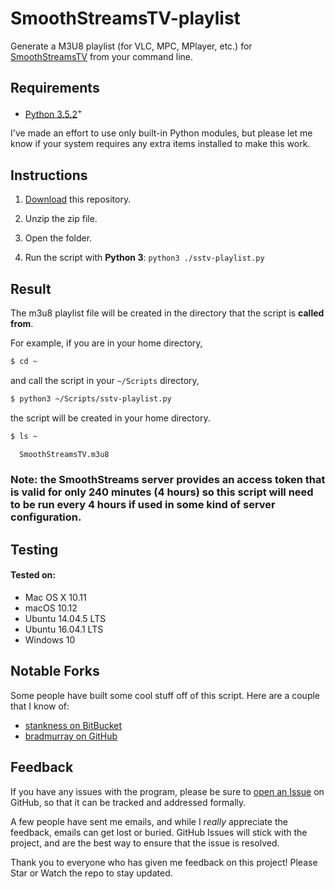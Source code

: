 # SmoothStreamsTV-playlist
Generate a M3U8 playlist (for VLC, MPC, MPlayer, etc.) for [SmoothStreamsTV](http://smoothstreams.tv/) from your command line.


## Requirements

*   [Python 3.5.2](https://www.python.org/download/releases/3.5.2)<sup>+<sup></a>

I've made an effort to use only built-in Python modules, but please let me know if your system requires any extra items installed to make this work.


## Instructions

1.  [Download](https://github.com/stvhwrd/SmoothStreamsTV-playlist/archive/master.zip) this repository.

2.  Unzip the zip file.

3.  Open the folder.

4.  Run the script with **Python 3**:  `python3 ./sstv-playlist.py`


## Result

The m3u8 playlist file will be created in the directory that the script is **called from**.

For example, if you are in your home directory,
```bash
$ cd ~
```

and call the script in your `~/Scripts` directory,
```bash
$ python3 ~/Scripts/sstv-playlist.py
```

the script will be created in your home directory.
```bash
$ ls ~

  SmoothStreamsTV.m3u8
```

### Note: the SmoothStreams server provides an access token that is valid for only 240 minutes (4 hours) so this script will need to be run every 4 hours if used in some kind of server configuration.


## Testing

#### Tested on:
*   Mac OS X 10.11
*   macOS 10.12
*   Ubuntu 14.04.5 LTS
*   Ubuntu 16.04.1 LTS
*   Windows 10


## Notable Forks

Some people have built some cool stuff off of this script.  Here are a couple that I know of:

*   [stankness on BitBucket](https://bitbucket.org/stankness/sstv-playlist)
*   [bradmurray on GitHub](https://github.com/bradmurray/SmoothStreamsTV-playlist)


## Feedback

If you have any issues with the program, please be sure to [open an Issue](https://github.com/stvhwrd/SmoothStreamsTV-playlist/issues/new) on GitHub, so that it can be tracked and addressed formally.

A few people have sent me emails, and while I *really* appreciate the feedback, emails can get lost or buried.
GitHub Issues will stick with the project, and are the best way to ensure that the issue is resolved.

Thank you to everyone who has given me feedback on this project!  Please Star or Watch the repo to stay updated.
